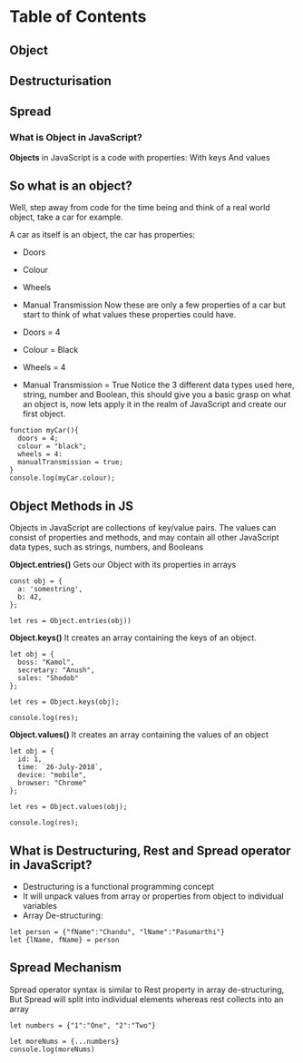 # Table of Contents
## Object
## Destructurisation
## Spread

### What is Object in JavaScript?

**Objects** in JavaScript is a code with properties: With keys And values

## So what is an object?

Well, step away from code for the time being and think of a real world object, take a car for example.

A car as itself is an object, the car has properties:

+ Doors
+ Colour
+ Wheels
+ Manual Transmission
Now these are only a few properties of a car but start to think of what values these properties could have.

+ Doors = 4
+ Colour = Black
+ Wheels = 4
+ Manual Transmission = True
Notice the 3 different data types used here, string, number and Boolean, this should give you a basic grasp on what an object is, now lets apply it in the realm of JavaScript and create our first object.
~~~
function myCar(){
  doors = 4;
  colour = "black";
  wheels = 4:
  manualTransmission = true;
}
console.log(myCar.colour);
~~~

## Object Methods in JS

Objects in JavaScript are collections of key/value pairs. The values can consist of properties and methods,
and may contain all other JavaScript data types, such as strings, numbers, and Booleans

**Object.entries()**
Gets our Object with its properties in arrays

~~~
const obj = {
  a: 'somestring',
  b: 42,
};

let res = Object.entries(obj))

~~~

**Object.keys()**
It creates an array containing the keys of an object.
~~~
let obj = {
  boss: "Kamol",
  secretary: "Anush",
  sales: "Shodob"
};

let res = Object.keys(obj);

console.log(res);

~~~

**Object.values()**
It creates an array containing the values of an object
~~~
let obj = {
  id: 1,
  time: `26-July-2018`,
  device: "mobile",
  browser: "Chrome"
};

let res = Object.values(obj);

console.log(res);
~~~

## What is Destructuring, Rest and Spread operator in JavaScript?

+ Destructuring is a functional programming concept
+ It will unpack values from array or properties from object to individual variables
+ Array De-structuring:

~~~
let person = {"fName":"Chandu", "lName":"Pasumarthi"}
let {lName, fName} = person
~~~

## Spread Mechanism
Spread operator syntax is similar to Rest property in array de-structuring,
But Spread will split into individual elements whereas rest collects into an array
~~~ 
let numbers = {"1":"One", "2":"Two"}

let moreNums = {...numbers}
console.log(moreNums)
~~~

